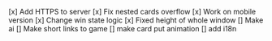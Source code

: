 [x] Add HTTPS to server
[x] Fix nested cards overflow
[x] Work on mobile version
[x] Change win state logic
[x] Fixed height of whole window
[] Make ai
[] Make short links to game
[] make card put animation
[] add i18n